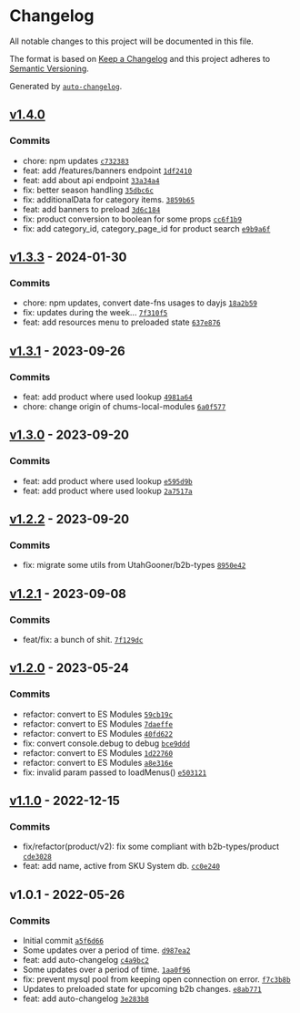 # Changelog

All notable changes to this project will be documented in this file.

The format is based on [Keep a Changelog](https://keepachangelog.com/en/1.0.0/)
and this project adheres to [Semantic Versioning](https://semver.org/spec/v2.0.0.html).

Generated by [`auto-changelog`](https://github.com/CookPete/auto-changelog).

## [v1.4.0](https://github.com/ChumsInc/b2b-api/compare/v1.3.3...v1.4.0)

### Commits

- chore: npm updates [`c732383`](https://github.com/ChumsInc/b2b-api/commit/c73238324d1a82facb225d288b16323b357cb910)
- feat: add /features/banners endpoint [`1df2410`](https://github.com/ChumsInc/b2b-api/commit/1df24103002820889cd57687cf22e6acc1c7af99)
- feat: add about api endpoint [`33a34a4`](https://github.com/ChumsInc/b2b-api/commit/33a34a4595074a6471a8fd2a7ee54adf0f26bf8c)
- fix: better season handling [`35dbc6c`](https://github.com/ChumsInc/b2b-api/commit/35dbc6c6daace7609c651326ca589d18289d76fc)
- fix: additionalData for category items. [`3859b65`](https://github.com/ChumsInc/b2b-api/commit/3859b65d648ad65c10fc9adc2145f5fb0b819ddc)
- feat: add banners to preload [`3d6c184`](https://github.com/ChumsInc/b2b-api/commit/3d6c18491e0059bc63adedfd7647d27798ab042e)
- fix: product conversion to boolean for some props [`cc6f1b9`](https://github.com/ChumsInc/b2b-api/commit/cc6f1b9e769065d3dd8676eb267149171b15a4c0)
- fix: add category_id, category_page_id for product search [`e9b9a6f`](https://github.com/ChumsInc/b2b-api/commit/e9b9a6f9e23c6d54699303308dba7b01c58517e8)

## [v1.3.3](https://github.com/ChumsInc/b2b-api/compare/v1.3.1...v1.3.3) - 2024-01-30

### Commits

- chore: npm updates, convert date-fns usages to dayjs [`18a2b59`](https://github.com/ChumsInc/b2b-api/commit/18a2b59e7ef3d6de450f0a93d53d9fcd51692e09)
- fix: updates during the week... [`7f310f5`](https://github.com/ChumsInc/b2b-api/commit/7f310f50aa689cab1c1bfdcdaab8dc40556c5476)
- feat: add resources menu to preloaded state [`637e876`](https://github.com/ChumsInc/b2b-api/commit/637e87693f8541261c0a357033000f3cc2809ce2)

## [v1.3.1](https://github.com/ChumsInc/b2b-api/compare/v1.3.0...v1.3.1) - 2023-09-26

### Commits

- feat: add product where used lookup [`4981a64`](https://github.com/ChumsInc/b2b-api/commit/4981a6471241a8e745430aa97efda6e41237ac7d)
- chore: change origin of chums-local-modules [`6a0f577`](https://github.com/ChumsInc/b2b-api/commit/6a0f577394e2778f93692cb8223612b6f7cba0dc)

## [v1.3.0](https://github.com/ChumsInc/b2b-api/compare/v1.2.2...v1.3.0) - 2023-09-20

### Commits

- feat: add product where used lookup [`e595d9b`](https://github.com/ChumsInc/b2b-api/commit/e595d9b502cab03bd1772bfd135eac0fdfb0d604)
- feat: add product where used lookup [`2a7517a`](https://github.com/ChumsInc/b2b-api/commit/2a7517a704675bc9673b40a4272774952ce5029b)

## [v1.2.2](https://github.com/ChumsInc/b2b-api/compare/v1.2.1...v1.2.2) - 2023-09-20

### Commits

- fix: migrate some utils from UtahGooner/b2b-types [`8950e42`](https://github.com/ChumsInc/b2b-api/commit/8950e422edf2f7891689fc15137436402d170f68)

## [v1.2.1](https://github.com/ChumsInc/b2b-api/compare/v1.2.0...v1.2.1) - 2023-09-08

### Commits

- feat/fix: a bunch of shit. [`7f129dc`](https://github.com/ChumsInc/b2b-api/commit/7f129dcd4cbc56f7e312aaa9df66aec57d2f2799)

## [v1.2.0](https://github.com/ChumsInc/b2b-api/compare/v1.1.0...v1.2.0) - 2023-05-24

### Commits

- refactor: convert to ES Modules [`59cb19c`](https://github.com/ChumsInc/b2b-api/commit/59cb19c6e5d03172ec4a298252b294ba961c3524)
- refactor: convert to ES Modules [`7daeffe`](https://github.com/ChumsInc/b2b-api/commit/7daeffe02793b217ee9cf392eccb3038fc3fcd25)
- refactor: convert to ES Modules [`40fd622`](https://github.com/ChumsInc/b2b-api/commit/40fd62225d3fcd34645ab08bf81db058ab5c1a94)
- fix: convert console.debug to debug [`bce9ddd`](https://github.com/ChumsInc/b2b-api/commit/bce9ddd0f6b4f60682ef9ba85453afe656c79774)
- refactor: convert to ES Modules [`1d22760`](https://github.com/ChumsInc/b2b-api/commit/1d22760d3993bfe0fe8602a24263fb605b740575)
- refactor: convert to ES Modules [`a8e316e`](https://github.com/ChumsInc/b2b-api/commit/a8e316ef018a3f03db24529c209fbe65b7116c4c)
- fix: invalid param passed to loadMenus() [`e503121`](https://github.com/ChumsInc/b2b-api/commit/e5031217405b2ef9d4e72590766e1c0fe78b39cd)

## [v1.1.0](https://github.com/ChumsInc/b2b-api/compare/v1.0.1...v1.1.0) - 2022-12-15

### Commits

- fix/refactor(product/v2): fix some compliant with b2b-types/product [`cde3028`](https://github.com/ChumsInc/b2b-api/commit/cde3028f50f2d4955c51cdaeebefa510a8f1444f)
- feat: add name, active from SKU System db. [`cc0e240`](https://github.com/ChumsInc/b2b-api/commit/cc0e24036b6f627e290994f81a7f53d3d07ac89b)

## v1.0.1 - 2022-05-26

### Commits

- Initial commit [`a5f6d66`](https://github.com/ChumsInc/b2b-api/commit/a5f6d66f0a5ba7c6a69a9ad065bd3082b9d134d2)
- Some updates over a period of time. [`d987ea2`](https://github.com/ChumsInc/b2b-api/commit/d987ea2426eeb06f55d4f48f1e1df9b161c76346)
- feat: add auto-changelog [`c4a9bc2`](https://github.com/ChumsInc/b2b-api/commit/c4a9bc2407915f846fa1a2b9523a915105cdb14b)
- Some updates over a period of time. [`1aa0f96`](https://github.com/ChumsInc/b2b-api/commit/1aa0f9694d5af4474cd6ad9e7bbb2b9837ac9d3a)
- fix: prevent mysql pool from keeping open connection on error. [`f7c3b8b`](https://github.com/ChumsInc/b2b-api/commit/f7c3b8b485178f1f5ec2a960ea341179362b5186)
- Updates to preloaded state for upcoming b2b changes. [`e8ab771`](https://github.com/ChumsInc/b2b-api/commit/e8ab771583ecc4ac294d734a3dcf679098d29360)
- feat: add auto-changelog [`3e283b8`](https://github.com/ChumsInc/b2b-api/commit/3e283b83efe5938fc08f8ed7f852d4af77462994)
